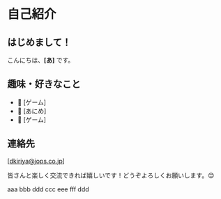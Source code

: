 # 自己紹介

## はじめまして！
こんにちは、**[あ]** です。  

## 趣味・好きなこと
- 🎨 [ゲーム]
- 📖 [あにめ]
- 🚀 [ゲーム]

## 連絡先
[dkiriya@jops.co.jp]

皆さんと楽しく交流できれば嬉しいです！どうぞよろしくお願いします。😊

aaa
bbb
ddd
ccc
eee
fff
ddd

